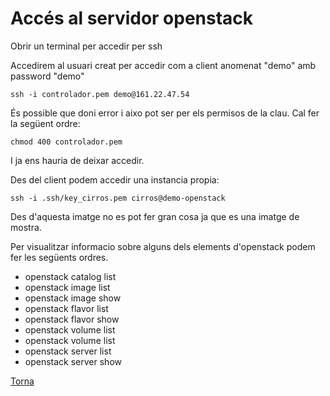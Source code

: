 
# Accés al servidor openstack

Obrir un terminal per accedir per ssh 

Accedirem al usuari creat per accedir com a client anomenat "demo" amb password "demo"



```ssh -i controlador.pem demo@161.22.47.54```

És possible que doni error i aixo pot ser per els permisos de la clau. Cal fer la següent ordre:

```chmod 400 controlador.pem```

I ja ens hauria de deixar accedir.

Des del client podem accedir una instancia propia:

```ssh -i .ssh/key_cirros.pem cirros@demo-openstack```

Des d'aquesta imatge no es pot fer gran cosa ja que es una imatge de mostra. 

Per visualitzar informacio sobre alguns dels elements d'openstack podem fer les següents ordres.

* openstack catalog list
* openstack image list
* openstack image show <nom>
* openstack flavor list
* openstack flavor show <nom>
* openstack volume list
* openstack volume list
* openstack server list
* openstack server show <nom>

[Torna](openstack/README.md)